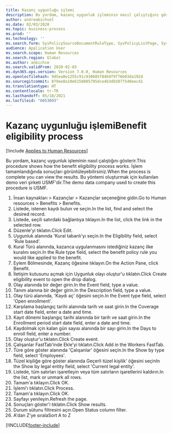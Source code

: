 ```yaml
---
title: Kazanç uygunluğu işlemi
description: Bu yordam, kazanç uygunluk işleminin nasıl çalıştığını gösterir.
author: andreabichsel
ms.date: 02/03/2020
ms.topic: business-process
ms.prod: ''
ms.technology: ''
ms.search.form: SysPolicySourceDocumentRuleType, SysPolicyListPage, SysPolicy, HcmBenefitEligibilityPolicy, HcmBenefit, BenefitWorkspace, HcmBenefitSummaryPart
audience: Application User
ms.search.scope: Human Resources
ms.search.region: Global
ms.author: anbichse
ms.search.validFrom: 2020-02-03
ms.dyn365.ops.version: Version 7.0.0, Human Resources
ms.openlocfilehash: 9d5ea8e1255c91c930685f84b9f9f76b03da192d
ms.sourcegitcommit: 879ee8a10e6158885795dce4b3db5077540eec41
ms.translationtype: HT
ms.contentlocale: tr-TR
ms.lasthandoff: 05/18/2021
ms.locfileid: "6053093"
---
```

# <a name="benefit-eligibility-process"></a><span data-ttu-id="c83c0-103">Kazanç uygunluğu işlemi</span><span class="sxs-lookup"><span data-stu-id="c83c0-103">Benefit eligibility process</span></span>

[!include [Applies to Human Resources](../includes/applies-to-hr.md)]

<span data-ttu-id="c83c0-104">Bu yordam, kazanç uygunluk işleminin nasıl çalıştığını gösterir.</span><span class="sxs-lookup"><span data-stu-id="c83c0-104">This procedure shows how the benefit eligibility process works.</span></span> <span data-ttu-id="c83c0-105">İşlem tamamlandığında sonuçları görüntüleyebilirsiniz.</span><span class="sxs-lookup"><span data-stu-id="c83c0-105">When the process is complete you can view the results.</span></span> <span data-ttu-id="c83c0-106">Bu yöntemi oluşturmak için kullanılan demo veri şirketi USMF'dir.</span><span class="sxs-lookup"><span data-stu-id="c83c0-106">The demo data company used to create this procedure is USMF.</span></span>

1. <span data-ttu-id="c83c0-107">İnsan kaynakları > Kazançlar > Kazançlar seçeneğine gidin.</span><span class="sxs-lookup"><span data-stu-id="c83c0-107">Go to Human resources > Benefits > Benefits.</span></span>
2. <span data-ttu-id="c83c0-108">Listede, istenen kaydı bulun ve seçin.</span><span class="sxs-lookup"><span data-stu-id="c83c0-108">In the list, find and select the desired record.</span></span>
3. <span data-ttu-id="c83c0-109">Listede, seçili satırdaki bağlantıya tıklayın.</span><span class="sxs-lookup"><span data-stu-id="c83c0-109">In the list, click the link in the selected row.</span></span>
4. <span data-ttu-id="c83c0-110">Düzenle'yi tıklatın.</span><span class="sxs-lookup"><span data-stu-id="c83c0-110">Click Edit.</span></span>
5. <span data-ttu-id="c83c0-111">Uygunluk alanında 'Kural tabanlı'yı seçin.</span><span class="sxs-lookup"><span data-stu-id="c83c0-111">In the Eligibility field, select 'Rule based'.</span></span>
6. <span data-ttu-id="c83c0-112">Kural Türü alanında, kazanca uygulanmasını istediğiniz kazanç ilke kuralını seçin.</span><span class="sxs-lookup"><span data-stu-id="c83c0-112">In the Rule type field, select the benefit policy rule you would like applied to the benefit.</span></span>
7. <span data-ttu-id="c83c0-113">Eylem Bölmesinde, Kazanç öğesine tıklayın.</span><span class="sxs-lookup"><span data-stu-id="c83c0-113">On the Action Pane, click Benefit.</span></span>
8. <span data-ttu-id="c83c0-114">İletişim kutusunu açmak için Uygunluk olayı oluştur'u tıklatın.</span><span class="sxs-lookup"><span data-stu-id="c83c0-114">Click Create eligibility event to open the drop dialog.</span></span>
9. <span data-ttu-id="c83c0-115">Olay alanında bir değer girin.</span><span class="sxs-lookup"><span data-stu-id="c83c0-115">In the Event field, type a value.</span></span>
10. <span data-ttu-id="c83c0-116">Tanım alanına bir değer girin.</span><span class="sxs-lookup"><span data-stu-id="c83c0-116">In the Description field, type a value.</span></span>
11. <span data-ttu-id="c83c0-117">Olay türü alanında, 'Kaydı aç' öğesini seçin.</span><span class="sxs-lookup"><span data-stu-id="c83c0-117">In the Event type field, select 'Open enrollment'.</span></span>
12. <span data-ttu-id="c83c0-118">Karşılama başlangıç tarihi alanında tarih ve saat girin.</span><span class="sxs-lookup"><span data-stu-id="c83c0-118">In the Coverage start date field, enter a date and time.</span></span>
13. <span data-ttu-id="c83c0-119">Kayıt dönemi başlangıç tarihi alanında bir tarih ve saat girin.</span><span class="sxs-lookup"><span data-stu-id="c83c0-119">In the Enrollment period start date field, enter a date and time.</span></span>
14. <span data-ttu-id="c83c0-120">Kaydolmak için kalan gün sayısı alanında bir sayı girin.</span><span class="sxs-lookup"><span data-stu-id="c83c0-120">In the Days to enroll field, enter a number.</span></span>
15. <span data-ttu-id="c83c0-121">Olay oluştur'u tıklatın.</span><span class="sxs-lookup"><span data-stu-id="c83c0-121">Click Create event.</span></span>
16. <span data-ttu-id="c83c0-122">Çalışanlar FastTab'inde Ekle'yi tıklatın.</span><span class="sxs-lookup"><span data-stu-id="c83c0-122">Click Add in the Workers FastTab.</span></span>
17. <span data-ttu-id="c83c0-123">Türe göre göster alanında 'Çalışanlar' öğesini seçin.</span><span class="sxs-lookup"><span data-stu-id="c83c0-123">In the Show by type field, select 'Employees'.</span></span>
18. <span data-ttu-id="c83c0-124">Tüzel kişiliğe göre göster alanında Geçerli tüzel kişilik' öğesini seçin</span><span class="sxs-lookup"><span data-stu-id="c83c0-124">In the Show by legal entity field, select 'Current legal entity'.</span></span>
19. <span data-ttu-id="c83c0-125">Listede, tüm satırları işaretleyin veya tüm satırların işaretlerini kaldırın.</span><span class="sxs-lookup"><span data-stu-id="c83c0-125">In the list, mark or unmark all rows.</span></span>
20. <span data-ttu-id="c83c0-126">Tamam'a tıklayın.</span><span class="sxs-lookup"><span data-stu-id="c83c0-126">Click OK.</span></span>
21. <span data-ttu-id="c83c0-127">İşlemi'ı tıklatın.</span><span class="sxs-lookup"><span data-stu-id="c83c0-127">Click Process.</span></span>
22. <span data-ttu-id="c83c0-128">Tamam'a tıklayın.</span><span class="sxs-lookup"><span data-stu-id="c83c0-128">Click OK.</span></span>
23. <span data-ttu-id="c83c0-129">Sayfayı yenileyin.</span><span class="sxs-lookup"><span data-stu-id="c83c0-129">Refresh the page.</span></span>
24. <span data-ttu-id="c83c0-130">Sonuçları göster'i tıklatın.</span><span class="sxs-lookup"><span data-stu-id="c83c0-130">Click Show results.</span></span>
25. <span data-ttu-id="c83c0-131">Durum sütunu filtresini açın.</span><span class="sxs-lookup"><span data-stu-id="c83c0-131">Open Status column filter.</span></span>
26. <span data-ttu-id="c83c0-132">A'dan Z'ye sırala</span><span class="sxs-lookup"><span data-stu-id="c83c0-132">Sort A to Z</span></span>



[!INCLUDE[footer-include](../includes/footer-banner.md)]